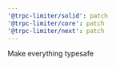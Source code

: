 ```yaml
---
'@trpc-limiter/solid': patch
'@trpc-limiter/core': patch
'@trpc-limiter/next': patch
---
```


Make everything typesafe
